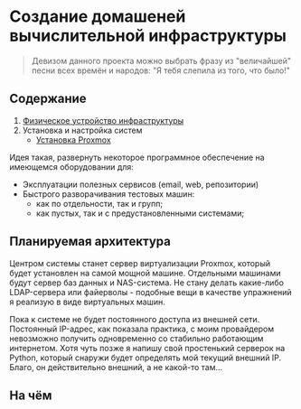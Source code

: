 # Создание домашеней вычислительной инфраструктуры

> Девизом данного проекта можно выбрать фразу из "величайшей" песни всех времён и народов: "Я тебя слепила из того, что было!"

## Содержание

1. [Физическое устройство инфраструктуры](001-phisical.md)
1. Установка и настройка систем
   - [Установка Proxmox]()

Идея такая, развернуть некоторое программное обеспечение на имеющемся оборудовании для:

- Эксплуатации полезных сервисов (email, web, репозитории)
- Быстрого разворачивания тестовых машин:
  - как по отдельности, так и групп;
  - как пустых, так и с предустановленными системами;

## Планируемая архитектура

Центром системы станет сервер виртуализации Proxmox, который будет установлен на самой мощной машине. Отдельными машинами будут сервер баз данных и NAS-система. Не стану делать какие-либо LDAP-сервера или файерволы - подобные вещи в качестве упражнений я реализую в виде виртуальных машин.

Пока к системе не будет постоянного доступа из внешней сети. Постоянный IP-адрес, как показала практика, с моим провайдером невозможно получить одновременно со стабильно работающим интернетом. Хотя чуть позже я напишу свой простенький серверок на Python, который снаружи будет определять мой текущий внешний IP. Благо, он действительно внешний, а не какой-то там...

## На чём

